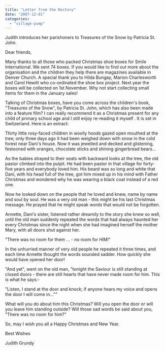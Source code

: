 ```yaml
---
title: "Letter from the Rectory"
date: "2007-12-01"
categories: 
  - "village-pump"
---
```


Judith introduces her parishoners to Treasures of the Snow by Patricia St. John.

Dear friends,

Many thanks to all those who packed Christmas shoe boxes for Smile International. We sent 74 boxes. If you would like to find out more about the organisation and the children they help there are magazines available in Denver Church. A special thank you to Hilda Bungay, Marion Charlesworth and Carol Hewitt who co-ordinated the shoe box project. Next year the boxes will be collected on 1st November. Why not start collecting small items for them in the January sales!

Talking of Christmas boxes, have you come across the children's book, "Treasures of the Snow", by Patricia St. John, which has also been made into a feature film? I can really recommend it as a Christmas present for any child of primary school age and I still enjoy re-reading it myself . It is set in Switzerland. Here is an extract:

Thirty little rosy-faced children in woolly hoods gazed open mouthed at the tree; only three days ago it had been weighed down with snow in the cold forest near Dani's house. Now it was jewelled and decked and glistening, festooned with oranges, chocolate sticks and shining gingerbread bears...

As the babies strayed to their seats with backward looks at the tree, the old pastor climbed into the pulpit. He had been pastor in that village for forty-five years and everybody loved him. His beard was so long and white that Dani, with his head full of the tree, got him mixed up in his mind with Father Christmas and wondered why he was wearing a black coat instead of a red one.

Now he looked down on the people that he loved and knew, name by name and soul by soul. He was a very old man - this might be his last Christmas message. He prayed that he might speak words that would not be forgotten.

Annette, Dani's sister, listened rather dreamily to the story she knew so well, until the old man suddenly repeated the words that had always haunted her every Christmas since the night when she had imagined herself the mother Mary, with all doors shut against her.

"There was no room for them ... - no room for HIM!"

In the unhurried manner of very old people he repeated it three times, and each time Annette thought the words sounded sadder. How quickly she would have opened her door!

"And yet", went on the old man, "tonight the Saviour is still standing at closed doors - there are still hearts that have never made room for him. This is what he says:-

"Listen, I stand at the door and knock; if anyone hears my voice and opens the door I will come in...""

What will you do about him this Christmas? Will you open the door or will you leave him standing outside? Will those sad words be said about you, "There was no room for him?"

So, may I wish you all a Happy Christmas and New Year.

Best Wishes

Judith Grundy

